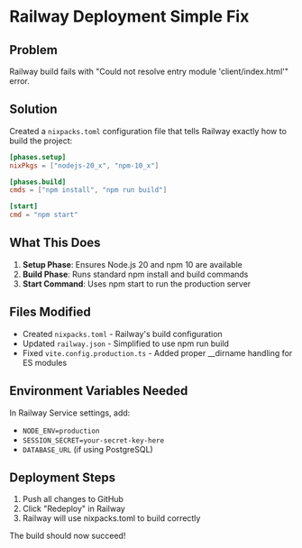 # Railway Deployment Simple Fix

## Problem
Railway build fails with "Could not resolve entry module 'client/index.html'" error.

## Solution
Created a `nixpacks.toml` configuration file that tells Railway exactly how to build the project:

```toml
[phases.setup]
nixPkgs = ["nodejs-20_x", "npm-10_x"]

[phases.build]
cmds = ["npm install", "npm run build"]

[start]
cmd = "npm start"
```

## What This Does
1. **Setup Phase**: Ensures Node.js 20 and npm 10 are available
2. **Build Phase**: Runs standard npm install and build commands
3. **Start Command**: Uses npm start to run the production server

## Files Modified
- Created `nixpacks.toml` - Railway's build configuration
- Updated `railway.json` - Simplified to use npm run build
- Fixed `vite.config.production.ts` - Added proper __dirname handling for ES modules

## Environment Variables Needed
In Railway Service settings, add:
- `NODE_ENV=production`
- `SESSION_SECRET=your-secret-key-here`
- `DATABASE_URL` (if using PostgreSQL)

## Deployment Steps
1. Push all changes to GitHub
2. Click "Redeploy" in Railway
3. Railway will use nixpacks.toml to build correctly

The build should now succeed!
